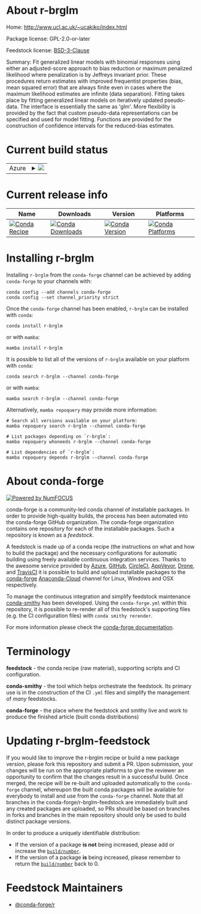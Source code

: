 About r-brglm
=============

Home: http://www.ucl.ac.uk/~ucakiko/index.html

Package license: GPL-2.0-or-later

Feedstock license: [BSD-3-Clause](https://github.com/conda-forge/r-brglm-feedstock/blob/main/LICENSE.txt)

Summary: Fit generalized linear models with binomial responses using either an adjusted-score approach to bias reduction or maximum penalized likelihood where penalization is by Jeffreys invariant prior. These procedures return estimates with improved frequentist properties (bias, mean squared error) that are always finite even in cases where the maximum likelihood estimates are infinite (data separation). Fitting takes place by fitting generalized linear models on iteratively updated pseudo-data. The interface is essentially the same as 'glm'.  More flexibility is provided by the fact that custom pseudo-data representations can be specified and used for model fitting. Functions are provided for the construction of confidence intervals for the reduced-bias estimates.

Current build status
====================


<table>
    
  <tr>
    <td>Azure</td>
    <td>
      <details>
        <summary>
          <a href="https://dev.azure.com/conda-forge/feedstock-builds/_build/latest?definitionId=1014&branchName=main">
            <img src="https://dev.azure.com/conda-forge/feedstock-builds/_apis/build/status/r-brglm-feedstock?branchName=main">
          </a>
        </summary>
        <table>
          <thead><tr><th>Variant</th><th>Status</th></tr></thead>
          <tbody><tr>
              <td>linux_64_r_base4.1</td>
              <td>
                <a href="https://dev.azure.com/conda-forge/feedstock-builds/_build/latest?definitionId=1014&branchName=main">
                  <img src="https://dev.azure.com/conda-forge/feedstock-builds/_apis/build/status/r-brglm-feedstock?branchName=main&jobName=linux&configuration=linux_64_r_base4.1" alt="variant">
                </a>
              </td>
            </tr><tr>
              <td>linux_64_r_base4.2</td>
              <td>
                <a href="https://dev.azure.com/conda-forge/feedstock-builds/_build/latest?definitionId=1014&branchName=main">
                  <img src="https://dev.azure.com/conda-forge/feedstock-builds/_apis/build/status/r-brglm-feedstock?branchName=main&jobName=linux&configuration=linux_64_r_base4.2" alt="variant">
                </a>
              </td>
            </tr><tr>
              <td>osx_64_r_base4.1</td>
              <td>
                <a href="https://dev.azure.com/conda-forge/feedstock-builds/_build/latest?definitionId=1014&branchName=main">
                  <img src="https://dev.azure.com/conda-forge/feedstock-builds/_apis/build/status/r-brglm-feedstock?branchName=main&jobName=osx&configuration=osx_64_r_base4.1" alt="variant">
                </a>
              </td>
            </tr><tr>
              <td>osx_64_r_base4.2</td>
              <td>
                <a href="https://dev.azure.com/conda-forge/feedstock-builds/_build/latest?definitionId=1014&branchName=main">
                  <img src="https://dev.azure.com/conda-forge/feedstock-builds/_apis/build/status/r-brglm-feedstock?branchName=main&jobName=osx&configuration=osx_64_r_base4.2" alt="variant">
                </a>
              </td>
            </tr><tr>
              <td>win_64</td>
              <td>
                <a href="https://dev.azure.com/conda-forge/feedstock-builds/_build/latest?definitionId=1014&branchName=main">
                  <img src="https://dev.azure.com/conda-forge/feedstock-builds/_apis/build/status/r-brglm-feedstock?branchName=main&jobName=win&configuration=win_64_" alt="variant">
                </a>
              </td>
            </tr>
          </tbody>
        </table>
      </details>
    </td>
  </tr>
</table>

Current release info
====================

| Name | Downloads | Version | Platforms |
| --- | --- | --- | --- |
| [![Conda Recipe](https://img.shields.io/badge/recipe-r--brglm-green.svg)](https://anaconda.org/conda-forge/r-brglm) | [![Conda Downloads](https://img.shields.io/conda/dn/conda-forge/r-brglm.svg)](https://anaconda.org/conda-forge/r-brglm) | [![Conda Version](https://img.shields.io/conda/vn/conda-forge/r-brglm.svg)](https://anaconda.org/conda-forge/r-brglm) | [![Conda Platforms](https://img.shields.io/conda/pn/conda-forge/r-brglm.svg)](https://anaconda.org/conda-forge/r-brglm) |

Installing r-brglm
==================

Installing `r-brglm` from the `conda-forge` channel can be achieved by adding `conda-forge` to your channels with:

```
conda config --add channels conda-forge
conda config --set channel_priority strict
```

Once the `conda-forge` channel has been enabled, `r-brglm` can be installed with `conda`:

```
conda install r-brglm
```

or with `mamba`:

```
mamba install r-brglm
```

It is possible to list all of the versions of `r-brglm` available on your platform with `conda`:

```
conda search r-brglm --channel conda-forge
```

or with `mamba`:

```
mamba search r-brglm --channel conda-forge
```

Alternatively, `mamba repoquery` may provide more information:

```
# Search all versions available on your platform:
mamba repoquery search r-brglm --channel conda-forge

# List packages depending on `r-brglm`:
mamba repoquery whoneeds r-brglm --channel conda-forge

# List dependencies of `r-brglm`:
mamba repoquery depends r-brglm --channel conda-forge
```


About conda-forge
=================

[![Powered by
NumFOCUS](https://img.shields.io/badge/powered%20by-NumFOCUS-orange.svg?style=flat&colorA=E1523D&colorB=007D8A)](https://numfocus.org)

conda-forge is a community-led conda channel of installable packages.
In order to provide high-quality builds, the process has been automated into the
conda-forge GitHub organization. The conda-forge organization contains one repository
for each of the installable packages. Such a repository is known as a *feedstock*.

A feedstock is made up of a conda recipe (the instructions on what and how to build
the package) and the necessary configurations for automatic building using freely
available continuous integration services. Thanks to the awesome service provided by
[Azure](https://azure.microsoft.com/en-us/services/devops/), [GitHub](https://github.com/),
[CircleCI](https://circleci.com/), [AppVeyor](https://www.appveyor.com/),
[Drone](https://cloud.drone.io/welcome), and [TravisCI](https://travis-ci.com/)
it is possible to build and upload installable packages to the
[conda-forge](https://anaconda.org/conda-forge) [Anaconda-Cloud](https://anaconda.org/)
channel for Linux, Windows and OSX respectively.

To manage the continuous integration and simplify feedstock maintenance
[conda-smithy](https://github.com/conda-forge/conda-smithy) has been developed.
Using the ``conda-forge.yml`` within this repository, it is possible to re-render all of
this feedstock's supporting files (e.g. the CI configuration files) with ``conda smithy rerender``.

For more information please check the [conda-forge documentation](https://conda-forge.org/docs/).

Terminology
===========

**feedstock** - the conda recipe (raw material), supporting scripts and CI configuration.

**conda-smithy** - the tool which helps orchestrate the feedstock.
                   Its primary use is in the construction of the CI ``.yml`` files
                   and simplify the management of *many* feedstocks.

**conda-forge** - the place where the feedstock and smithy live and work to
                  produce the finished article (built conda distributions)


Updating r-brglm-feedstock
==========================

If you would like to improve the r-brglm recipe or build a new
package version, please fork this repository and submit a PR. Upon submission,
your changes will be run on the appropriate platforms to give the reviewer an
opportunity to confirm that the changes result in a successful build. Once
merged, the recipe will be re-built and uploaded automatically to the
`conda-forge` channel, whereupon the built conda packages will be available for
everybody to install and use from the `conda-forge` channel.
Note that all branches in the conda-forge/r-brglm-feedstock are
immediately built and any created packages are uploaded, so PRs should be based
on branches in forks and branches in the main repository should only be used to
build distinct package versions.

In order to produce a uniquely identifiable distribution:
 * If the version of a package **is not** being increased, please add or increase
   the [``build/number``](https://docs.conda.io/projects/conda-build/en/latest/resources/define-metadata.html#build-number-and-string).
 * If the version of a package **is** being increased, please remember to return
   the [``build/number``](https://docs.conda.io/projects/conda-build/en/latest/resources/define-metadata.html#build-number-and-string)
   back to 0.

Feedstock Maintainers
=====================

* [@conda-forge/r](https://github.com/conda-forge/r/)

